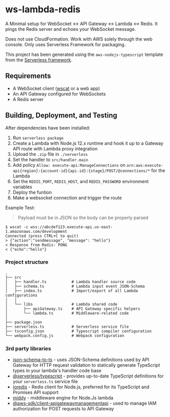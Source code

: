 # ws-lambda-redis

A Minimal setup for WebSocket <-> API Gateway <-> Lambda <-> Redis. It pings the Redis server and echoes your WebSocket message.

Does not use CloudFormation. Work with AWS solely through the web console. Only uses Serverless Framework for packaging.

This project has been generated using the `aws-nodejs-typescript` template from the [Serverless framework](https://www.serverless.com/).

## Requirements
- A WebSocket client ([wscat](https://www.npmjs.com/package/wscat) or a web app)
- An API Gateway configured for WebSockets
- A Redis server

## Building, Deployment, and Testing

After dependencies have been installed:
1. Run `serverless package`
2. Create a Lambda with Node.js 12.x runtime and hook it up to a Gateway API route with Lambda proxy integration
3. Upload the `.zip` file in `./serverless`
4. Set the handler to `src/handler.main`
5. Add policy `Allow: execute-api:ManageConnections` on `arn:aws:execute-api{region}:{account-id}{api-id}:{stage}/POST/@connections/*` for the Lambda
6. Set the `REDIS_PORT`, `REDIS_HOST`, and `REDIS_PASSWORD` environment variables
7. Deploy the funtion
8. Make a websocket connection and trigger the route

Example Test:
> Payload must be in JSON so the body can be properly parsed
   ```
   $ wscat -c wss://abcdef123.execute-api.us-east-1.amazonaws.com/development
   Connected (press CTRL+C to quit)
   > {"action":"sendmessage", "message": "hello"}
   < Response from Redis: PONG
   < {"echo":"hello"}
   ```

### Project structure

```
.
├── src
│   ├── handler.ts           # Lambda handler source code
│   ├── schema.ts            # Lambda input event JSON-Schema
│   ├── index.ts             # Import/export of all Lambda configurations
│   │
│   └── libs                 # Lambda shared code
│       ├── apiGateway.ts    # API Gateway specific helpers
│       └── lambda.ts        # Middleware-related code
│
├── package.json
├── serverless.ts            # Serverless service file
├── tsconfig.json            # Typescript compiler configuration
└── webpack.config.js        # Webpack configuration
```

### 3rd party libraries

- [json-schema-to-ts](https://github.com/ThomasAribart/json-schema-to-ts) - uses JSON-Schema definitions used by API Gateway for HTTP request validation to statically generate TypeScript types in your lambda's handler code base
- [@serverless/typescript](https://github.com/serverless/typescript) - provides up-to-date TypeScript definitions for your `serverless.ts` service file
- [ioredis](https://github.com/luin/ioredis) - Redis client for Node.js, preferred for its TypeScript and Promises API support
- [middy](https://github.com/middyjs/middy) - middleware engine for Node.Js lambda
- [@aws-sdk/client-apigatewaymanagementapi](https://github.com/aws/aws-sdk-js-v3/tree/master/clients/client-apigatewaymanagementapi) - used to manage IAM authorization for POST requests to API Gateway